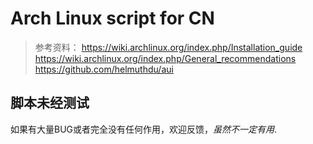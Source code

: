 # Arch Linux script for CN

> 参考资料：
> https://wiki.archlinux.org/index.php/Installation_guide
> https://wiki.archlinux.org/index.php/General_recommendations
> https://github.com/helmuthdu/aui

## 脚本未经测试

如果有大量BUG或者完全没有任何作用，欢迎反馈，_虽然不一定有用_.